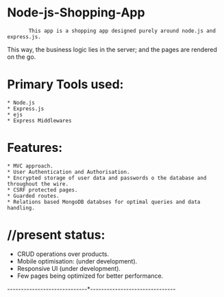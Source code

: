 # Node-js-Shopping-App


           This app is a shopping app designed purely around node.js and express.js.
This way, the business logic lies in the server; and the pages are rendered on the go.


Primary Tools used: 
====================

    * Node.js
    * Express.js
    * ejs
    * Express Middlewares

Features: 
=========

    * MVC approach.
    * User Authentication and Authorisation.
    * Encrypted storage of user data and passwords o the database and throughout the wire.
    * CSRF protected pages.
    * Guarded routes.
    * Relations based MongoDB databses for optimal queries and data handling.



//present status: 
=================
* CRUD operations over products.
* Mobile optimisation: (under development).
* Responsive UI (under development).
* Few pages being optimized for better performance.

-----------------------------*-------------------------------
